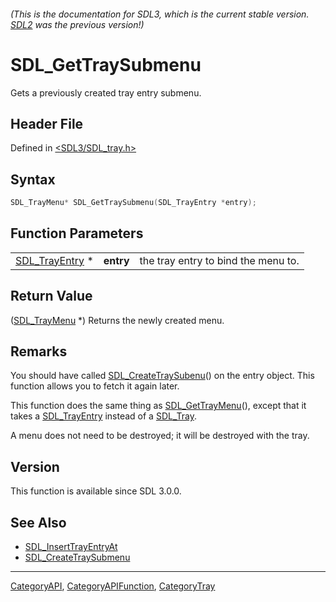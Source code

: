 ###### (This is the documentation for SDL3, which is the current stable version. [SDL2](https://wiki.libsdl.org/SDL2/) was the previous version!)
# SDL_GetTraySubmenu

Gets a previously created tray entry submenu.

## Header File

Defined in [<SDL3/SDL_tray.h>](https://github.com/libsdl-org/SDL/blob/main/include/SDL3/SDL_tray.h)

## Syntax

```c
SDL_TrayMenu* SDL_GetTraySubmenu(SDL_TrayEntry *entry);
```

## Function Parameters

|                                  |           |                                     |
| -------------------------------- | --------- | ----------------------------------- |
| [SDL_TrayEntry](SDL_TrayEntry) * | **entry** | the tray entry to bind the menu to. |

## Return Value

([SDL_TrayMenu](SDL_TrayMenu) *) Returns the newly created menu.

## Remarks

You should have called [SDL_CreateTraySubenu](SDL_CreateTraySubenu)() on
the entry object. This function allows you to fetch it again later.

This function does the same thing as [SDL_GetTrayMenu](SDL_GetTrayMenu)(),
except that it takes a [SDL_TrayEntry](SDL_TrayEntry) instead of a
[SDL_Tray](SDL_Tray).

A menu does not need to be destroyed; it will be destroyed with the tray.

## Version

This function is available since SDL 3.0.0.

## See Also

- [SDL_InsertTrayEntryAt](SDL_InsertTrayEntryAt)
- [SDL_CreateTraySubmenu](SDL_CreateTraySubmenu)

----
[CategoryAPI](CategoryAPI), [CategoryAPIFunction](CategoryAPIFunction), [CategoryTray](CategoryTray)

